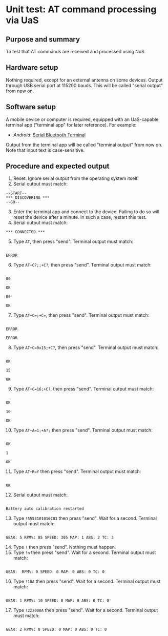 # Unit test: AT command processing via UaS

## Purpose and summary

To test that AT commands are received and processed using NuS.

## Hardware setup

Nothing required, except for an external antenna on some devices.
Output through USB serial port at 115200 bauds. This will be called "serial output" from now on.

## Software setup

A mobile device or computer is required, equipped with an UaS-capable terminal app ("terminal app" for later reference). For example:

- _Android_: [Serial Bluetooth Terminal](https://play.google.com/store/apps/details?id=de.kai_morich.serial_bluetooth_terminal)

Output from the terminal app will be called "terminal output" from now on. Note that input text is case-sensitive.

## Procedure and expected output

1. Reset. Ignore serial output from the operating system itself.
2. Serial output must match:
   
```
--START--
*** DISCOVERING ***
--GO--
```

3. Enter the terminal app and connect to the device. Failing to do so will reset the device after a minute. In such a case, restart this test.
4. Serial output must match:
   
```
*** CONNECTED ***
```

5. Type `AT`, then press "send". Terminal output must match:
   
```

ERROR

```

6. Type `AT+C?;;+C?`, then press "send". Terminal output must match:

```

00

OK

00

OK

```

7. Type `AT+C=;+C=`, then press "send". Terminal output must match:

```

ERROR

ERROR

```

8. Type `AT+C=0x15;+C?`, then press "send". Terminal output must match:

```

OK

15

OK

```

9. Type `AT+C=16;+C?`, then press "send". Terminal output must match:

```

OK

10

OK

```

10. Type `AT+A=1;+A?;` then press "send". Terminal output must match:

```

OK

1

OK

```

11. Type `AT+R=Y` then press "send". Terminal output must match:

```

OK

```

12. Serial output must match:

```

Battery auto calibration restarted

```

13. Type `!5553101010203` then press "send". Wait for a second. Terminal output must match:


```

GEAR: 5 RPM%: 85 SPEED: 305 MAP: 1 ABS: 2 TC: 3

```

14. Type `!` then press "send". Nothing must happen.
15. Type `!n` then press "send". Wait for a second. Terminal output must match:


```

GEAR:  RPM%: 0 SPEED: 0 MAP: 0 ABS: 0 TC: 0

```

16. Type `!10A` then press "send". Wait for a second. Terminal output must match:


```

GEAR: 1 RPM%: 10 SPEED: 0 MAP: 0 ABS: 0 TC: 0

```

17.  Type `!2zz000A` then press "send". Wait for a second. Terminal output must match:


```

GEAR: 2 RPM%: 0 SPEED: 0 MAP: 0 ABS: 0 TC: 0
```